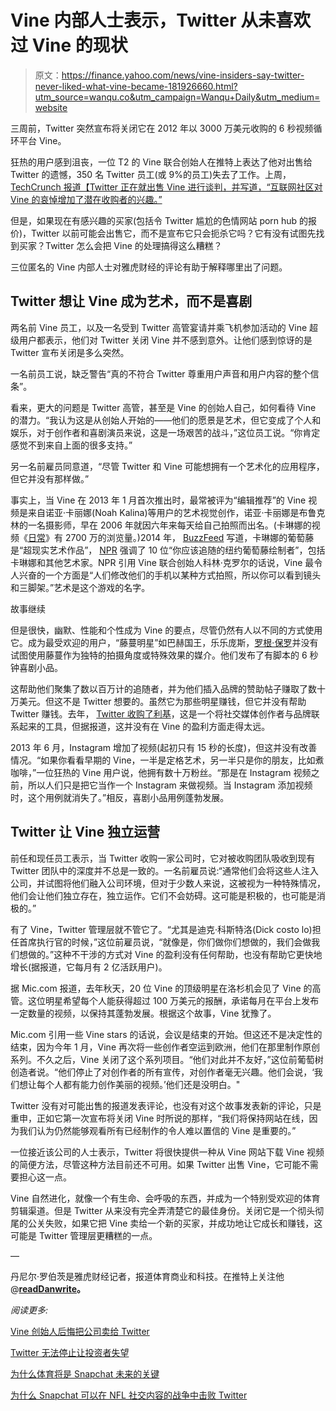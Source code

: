 # Vine 内部人士表示，Twitter 从未喜欢过 Vine 的现状

> 原文：<https://finance.yahoo.com/news/vine-insiders-say-twitter-never-liked-what-vine-became-181926660.html?utm_source=wanqu.co&utm_campaign=Wanqu+Daily&utm_medium=website>

三周前，Twitter 突然宣布将关闭它在 2012 年以 3000 万美元收购的 6 秒视频循环平台 Vine。

狂热的用户感到沮丧，一位 T2 的 Vine 联合创始人在推特上表达了他对出售给 Twitter 的遗憾，350 名 Twitter 员工(或 9%的员工)失去了工作。上周， [TechCrunch 报道【Twitter 正在就出售 Vine 进行谈判，并写道，“互联网社区对 Vine 的哀悼增加了潜在收购者的兴趣。”](https://techcrunch.com/2016/11/07/revive-vine/)

但是，如果现在有感兴趣的买家(包括令 Twitter 尴尬的色情网站 porn hub 的报价)，Twitter 以前可能会出售它，而不是宣布它只会扼杀它吗？它有没有试图先找到买家？Twitter 怎么会把 Vine 的处理搞得这么糟糕？

三位匿名的 Vine 内部人士对雅虎财经的评论有助于解释哪里出了问题。

## Twitter 想让 Vine 成为艺术，而不是喜剧

两名前 Vine 员工，以及一名受到 Twitter 高管宴请并乘飞机参加活动的 Vine 超级用户都表示，他们对 Twitter 关闭 Vine 并不感到意外。让他们感到惊讶的是 Twitter 宣布关闭是多么突然。

一名前员工说，缺乏警告“真的不符合 Twitter 尊重用户声音和用户内容的整个信条”。

看来，更大的问题是 Twitter 高管，甚至是 Vine 的创始人自己，如何看待 Vine 的潜力。“我认为这是从创始人开始的——他们的愿景是艺术，但它变成了个人和娱乐，对于创作者和喜剧演员来说，这是一场艰苦的战斗，”这位员工说。“你肯定感觉不到来自上面的很多支持。”

另一名前雇员同意道，“尽管 Twitter 和 Vine 可能想拥有一个艺术化的应用程序，但它并没有那样做。”

事实上，当 Vine 在 2013 年 1 月首次推出时，最常被评为“编辑推荐”的 Vine 视频是来自诺亚·卡丽娜(Noah Kalina)等用户的艺术视觉创作，诺亚·卡丽娜是布鲁克林的一名摄影师，早在 2006 年就因六年来每天给自己拍照而出名。(卡琳娜的视频《[日常](https://www.youtube.com/watch?v=6B26asyGKDo)》有 2700 万的浏览量。)2014 年， [BuzzFeed](https://www.buzzfeed.com/jessicamisener/noah-kalinas-vines-are-surreal-works-of-art?utm_term=.nw838Mma3#.sejV2PN0V) 写道，卡琳娜的葡萄藤是“超现实艺术作品”， [NPR](http://www.wnyc.org/story/x-new-york-city-vine-ographers-you-should-follow/) 强调了 10 位“你应该追随的纽约葡萄藤绘制者”，包括卡琳娜和其他艺术家。NPR 引用 Vine 联合创始人科林·克罗尔的话说，Vine 最令人兴奋的一个方面是“人们修改他们的手机以某种方式拍照，所以你可以看到镜头和三脚架。”艺术是这个游戏的名字。

故事继续



但是很快，幽默、性能和个性成为 Vine 的要点，尽管仍然有人以不同的方式使用它。成为最受欢迎的用户，“藤蔓明星”如巴赫国王，乐乐庞斯，[罗根·保罗](http://finance.yahoo.com/news/vine-stars-arent-mourning-vine-but-sports-fans-are-130236902.html)并没有试图使用藤蔓作为独特的拍摄角度或特殊效果的媒介。他们发布了有脚本的 6 秒钟喜剧小品。

这帮助他们聚集了数以百万计的追随者，并为他们插入品牌的赞助帖子赚取了数十万美元。但这不是 Twitter 想要的。虽然它为那些明星赚钱，但它并没有帮助 Twitter 赚钱。去年， [Twitter 收购了利基](http://fortune.com/2015/02/11/twitter-vine-niche/)，这是一个将社交媒体创作者与品牌联系起来的工具，但据报道，这并没有在 Vine 的盈利方面走得太远。

2013 年 6 月，Instagram 增加了视频(起初只有 15 秒的长度)，但这并没有改善情况。“如果你看看早期的 Vine，一半是定格艺术，另一半只是你的朋友，比如煮咖啡，”一位狂热的 Vine 用户说，他拥有数十万粉丝。“那是在 Instagram 视频之前，所以人们只是把它当作一个 Instagram 来做视频。当 Instagram 添加视频时，这个用例就消失了。”相反，喜剧小品用例蓬勃发展。

## Twitter 让 Vine 独立运营

前任和现任员工表示，当 Twitter 收购一家公司时，它对被收购团队吸收到现有 Twitter 团队中的深度并不总是一致的。一名前雇员说:“通常他们会将这些人注入公司，并试图将他们融入公司环境，但对于少数人来说，这被视为一种特殊情况，他们会让他们独立存在，独立运作。它们不会妨碍。这可能是积极的，也可能是消极的。”

有了 Vine，Twitter 管理层就不管它了。“尤其是迪克·科斯特洛(Dick costo lo)担任首席执行官的时候，”这位前雇员说，“就像是，你们做你们想做的，我们会做我们想做的。”这种不干涉的方式对 Vine 的盈利没有任何帮助，也没有帮助它更快地增长(据报道，它每月有 2 亿活跃用户)。

据 Mic.com 报道，去年秋天，20 位 Vine 的顶级明星在洛杉机会见了 Vine 的高管。这位明星希望每个人能获得超过 100 万美元的报酬，承诺每月在平台上发布一定数量的视频，以保持其蓬勃发展。根据这个故事，Vine 犹豫了。

Mic.com 引用一些 Vine stars 的话说，会议是结束的开始。但这还不是决定性的结束，因为今年 1 月，Vine 再次将一些创作者空运到欧洲，他们在那里制作原创系列。不久之后，Vine 关闭了这个系列项目。“他们对此并不友好，”这位前葡萄树创造者说。“他们停止了对创作者的所有宣传，对创作者毫无兴趣。他们会说，‘我们想让每个人都有能力创作美丽的视频。’他们还是没明白。"

Twitter 没有对可能出售的报道发表评论，也没有对这个故事发表新的评论，只是重申，正如它第一次宣布将关闭 Vine 时所说的那样，“我们将保持网站在线，因为我们认为仍然能够观看所有已经制作的令人难以置信的 Vine 是重要的。”

一位接近该公司的人士表示，Twitter 将很快提供一种从 Vine 网站下载 Vine 视频的简便方法，尽管这种方法目前还不可用。如果 Twitter 出售 Vine，它可能不需要担心这一点。

Vine 自然进化，就像一个有生命、会呼吸的东西，并成为一个特别受欢迎的体育剪辑渠道。但是 Twitter 从来没有完全弄清楚它的最佳身份。关闭它是一个彻头彻尾的公关失败，如果它把 Vine 卖给一个新的买家，并成功地让它成长和赚钱，这可能是 Twitter 管理层更糟糕的一点。

—

丹尼尔·罗伯茨是雅虎财经记者，报道体育商业和科技。在推特上关注他@[**readDanwrite**](https://twitter.com/readDanwrite)**。**

*阅读更多:*

[Vine 创始人后悔把公司卖给 Twitter](http://finance.yahoo.com/news/vine-founder-regrets-selling-company-to-twitter-172302250.html)

[Twitter 无法停止让投资者失望](http://finance.yahoo.com/news/twitter-earnings-q1-2016-misses-revenue-and-facebook-looms-large-201632657.html)

[为什么体育将是 Snapchat 未来的关键](http://finance.yahoo.com/news/why-sports-content-from-nfl-and-others-will-be-key-to-snapchats-future-180808208.html)

[为什么 Snapchat 可以在 NFL 社交内容的战争中击败 Twitter](http://finance.yahoo.com/news/why-snapchat-could-beat-twitter-in-the-nfl-social-content-war-174242899.html)

